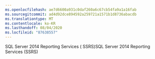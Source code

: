 ```yaml
---
ms.openlocfilehash: ae7d6600a931c0daf260a6c67cb54fa9a1a16fab
ms.sourcegitcommit: ad4d92dce894592a259721a1571b1d8736abacdb
ms.translationtype: MT
ms.contentlocale: ko-KR
ms.lasthandoff: 08/04/2020
ms.locfileid: "87638557"
---
```

<span data-ttu-id="c6849-101">SQL Server 2014 Reporting Services \( SSRS\)</span><span class="sxs-lookup"><span data-stu-id="c6849-101">SQL Server 2014 Reporting Services \(SSRS\)</span></span>
